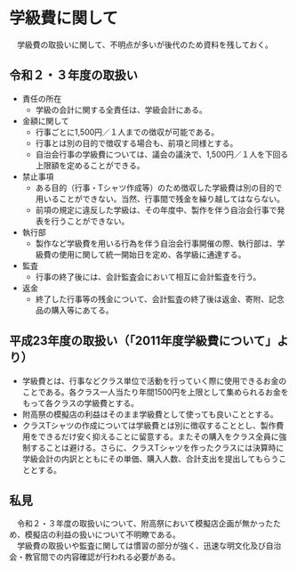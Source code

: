# 学級費に関して

　学級費の取扱いに関して、不明点が多いが後代のため資料を残しておく。

## 令和２・３年度の取扱い

- 責任の所在
  - 学級の会計に関する全責任は、学級会計にある。
- 金額に関して
  - 行事ごとに1,500円／１人までの徴収が可能である。
  - 行事とは別の目的で徴収する場合も、前項と同様とする。
  - 自治会行事の学級費については、議会の議決で、1,500円／１人を下回る上限額を定めることができる。
- 禁止事項
  - ある目的（行事・Tシャツ作成等）のため徴収した学級費は別の目的で用いることができない。当然、行事間で残金を繰り越してはならない。
  - 前項の規定に違反した学級は、その年度中、製作を伴う自治会行事で発表を行うことができない。
- 執行部
  - 製作など学級費を用いる行為を伴う自治会行事開催の際、執行部は、学級費の使用に関して統一開始日を定め、各学級に通達する。
- 監査
  - 行事の終了後には、会計監査会において相互に会計監査を行う。
- 返金
  - 終了した行事等の残金について、会計監査の終了後は返金、寄附、記念品の購入等にあてる。

## 平成23年度の取扱い（「2011年度学級費について」より）

- 学級費とは、行事などクラス単位で活動を行っていく際に使用できるお金のことである。各クラス一人当たり年間1500円を上限として集められるお金をもって各クラスの学級費とする。
- 附高祭の模擬店の利益はそのまま学級費として使っても良いこととする。
- クラスTシャツの作成については学級費とは別に徴収することとし、製作費用をできるだけ安く抑えることに留意する。またその購入をクラス全員に強制することは避ける。さらに、クラスTシャツを作ったクラスには決算時に学級会計の内訳とともにその単価、購入人数、合計支出を提出してもらうこととする。

## 私見

　令和２・３年度の取扱いについて、附高祭において模擬店企画が無かったため、模擬店の利益の扱いについて不明瞭である。  
　学級費の取扱いや監査に関しては慣習の部分が強く、迅速な明文化及び自治会・教官間での内容確認が行われる必要がある。
